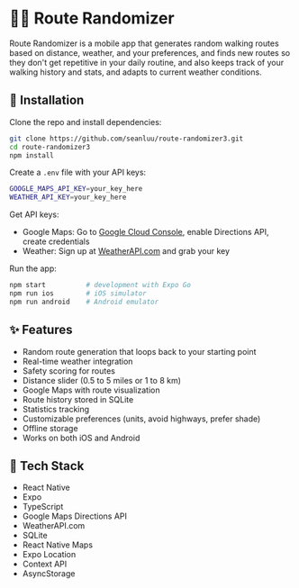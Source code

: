 # 🚶‍♂️ Route Randomizer

Route Randomizer is a mobile app that generates random walking routes based on distance, weather, and your preferences, and finds new routes so they don't get repetitive in your daily routine, and also keeps track of your walking history and stats, and adapts to current weather conditions.

## 🔧 Installation

Clone the repo and install dependencies:
```bash
git clone https://github.com/seanluu/route-randomizer3.git
cd route-randomizer3
npm install
```

Create a `.env` file with your API keys:
```bash
GOOGLE_MAPS_API_KEY=your_key_here
WEATHER_API_KEY=your_key_here
```

Get API keys:
- Google Maps: Go to [Google Cloud Console](https://console.cloud.google.com/), enable Directions API, create credentials
- Weather: Sign up at [WeatherAPI.com](https://www.weatherapi.com/) and grab your key

Run the app:
```bash
npm start          # development with Expo Go
npm run ios        # iOS simulator
npm run android    # Android emulator
```

## ✨ Features

- Random route generation that loops back to your starting point
- Real-time weather integration
- Safety scoring for routes
- Distance slider (0.5 to 5 miles or 1 to 8 km)
- Google Maps with route visualization
- Route history stored in SQLite
- Statistics tracking
- Customizable preferences (units, avoid highways, prefer shade)
- Offline storage
- Works on both iOS and Android

## 🧰 Tech Stack
- React Native
- Expo
- TypeScript
- Google Maps Directions API
- WeatherAPI.com
- SQLite
- React Native Maps
- Expo Location
- Context API
- AsyncStorage
